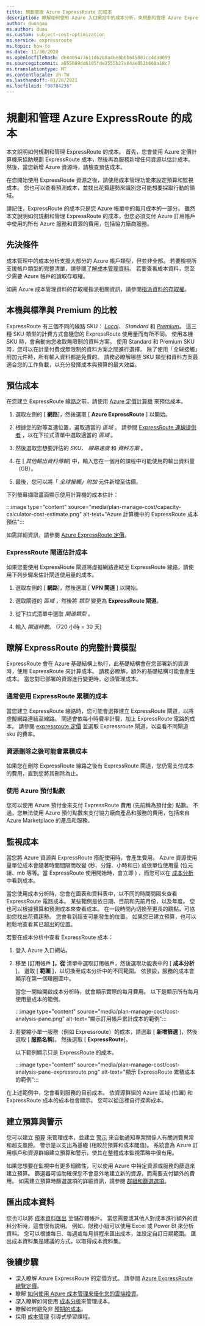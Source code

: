 ```yaml
---
title: 規劃管理 Azure ExpressRoute 的成本
description: 瞭解如何使用 Azure 入口網站中的成本分析，來規劃和管理 Azure ExpressRoute 的成本。
author: duongau
ms.author: duau
ms.custom: subject-cost-optimization
ms.service: expressroute
ms.topic: how-to
ms.date: 11/30/2020
ms.openlocfilehash: de8405477611d62b8a46e8b6b645887cc4d30099
ms.sourcegitcommit: a055089dd6195fde2555b27a84ae052b668a18c7
ms.translationtype: MT
ms.contentlocale: zh-TW
ms.lasthandoff: 01/26/2021
ms.locfileid: "98784236"
---
```

# <a name="plan-and-manage-costs-for-azure-expressroute"></a>規劃和管理 Azure ExpressRoute 的成本

本文說明如何規劃和管理 ExpressRoute 的成本。 首先，您會使用 Azure 定價計算機來協助規劃 ExpressRoute 成本，然後再為服務新增任何資源以估計成本。 然後，當您新增 Azure 資源時，請檢查預估成本。 

在您開始使用 ExpressRoute 資源之後，請使用成本管理功能來設定預算和監視成本。 您也可以查看預測成本，並找出花費趨勢來識別您可能想要採取行動的領域。 

請記住，ExpressRoute 的成本只是您 Azure 帳單中的每月成本的一部分。 雖然本文說明如何規劃和管理 ExpressRoute 的成本，但您必須支付 Azure 訂用帳戶中使用的所有 Azure 服務和資源的費用，包括協力廠商服務。

## <a name="prerequisites"></a>先決條件

成本管理中的成本分析支援大部分的 Azure 帳戶類型，但並非全部。 若要檢視所支援帳戶類型的完整清單，請參閱[了解成本管理資料](../cost-management-billing/costs/understand-cost-mgt-data.md?WT.mc_id=costmanagementcontent_docsacmhorizontal_-inproduct-learn)。 若要查看成本資料，您至少需要 Azure 帳戶的讀取存取權。 

如需 Azure 成本管理資料的存取權指派相關資訊，請參閱[指派資料的存取權](../cost-management-billing/costs/assign-access-acm-data.md?WT.mc_id=costmanagementcontent_docsacmhorizontal_-inproduct-learn)。

## <a name="local-vs-standard-vs-premium"></a>本機與標準與 Premium 的比較

ExpressRoute 有三個不同的線路 SKU： [*Local*](./expressroute-faqs.md#expressroute-local)、 *Standard* 和 [*Premium*](./expressroute-faqs.md#expressroute-premium)。 這三種 SKU 類型的計費方式會隨您的 ExpressRoute 使用量而有所不同。 使用本機 SKU 時，會自動向您收取無限制的資料方案。 使用 Standard 和 Premium SKU 時，您可以在計量付費或無限制的資料方案之間進行選擇。 除了使用「全球接觸」附加元件時，所有輸入資料都是免費的。 請務必瞭解哪些 SKU 類型和資料方案最適合您的工作負載，以充分發揮成本與預算的最大效益。

## <a name="estimate-costs"></a>預估成本

在您建立 ExpressRoute 線路之前，請使用 [Azure 定價計算機](https://azure.microsoft.com/pricing/calculator/) 來預估成本。 

1. 選取左側的 [ **網路**]，然後選取 [ **Azure ExpressRoute** ] 以開始。 

1. 根據您的對等互連位置，選取適當的 *區域* 。 請參閱 [ExpressRoute 連線提供者](./expressroute-locations-providers.md#partners) ，以在下拉式清單中選取適當的 *區域* 。 

1. 然後選取您想要評估的 *SKU*、 *線路速度* 和 *資料方案* 。 

1. 在 [ *其他輸出資料傳輸*] 中，輸入您在一個月的課程中可能使用的輸出資料量（GB）。 

1. 最後，您可以將「 *全球接觸」附加* 元件新增至估價。

下列螢幕擷取畫面顯示使用計算機的成本估計：

:::image type="content" source="media/plan-manage-cost/capacity-calculator-cost-estimate.png" alt-text="Azure 計算機中的 ExpressRoute 成本預估":::

如需詳細資訊，請參閱 [Azure ExpressRoute 定價](https://azure.microsoft.com/pricing/details/expressroute/)。

### <a name="expressroute-gateway-estimated-cost"></a>ExpressRoute 閘道估計成本

如果您要使用 ExpressRoute 閘道將虛擬網路連結至 ExpressRoute 線路，請使用下列步驟來估計閘道使用量的成本。

1. 選取左側的 [ **網路**]，然後選取 [ **VPN 閘道** ] 以開始。 

1. 選取閘道的 *區域* ，然後將 *類型* 變更為 **ExpressRoute 閘道**。

1. 從下拉式清單中選取 *閘道類型* 。

1. 輸入 *閘道時數*。  (720 小時 = 30 天) 

## <a name="understand-the-full-billing-model-for-expressroute"></a>瞭解 ExpressRoute 的完整計費模型

ExpressRoute 會在 Azure 基礎結構上執行，此基礎結構會在您部署新的資源時，使用 ExpressRoute 來計算成本。 請務必瞭解，額外的基礎結構可能會產生成本。 當您對已部署的資源進行變更時，必須管理成本。 

### <a name="costs-that-typically-accrue-with-expressroute"></a>通常使用 ExpressRoute 累積的成本

當您建立 ExpressRoute 線路時，您可能會選擇建立 ExpressRoute 閘道，以將虛擬網路連結至線路。 閘道會依每小時費率計費，加上 ExpressRoute 電路的成本。 請參閱 [expressroute 定價](https://azure.microsoft.com/en-us/pricing/details/expressroute) 並選取 Expressroute 閘道，以查看不同閘道 sku 的費率。
 
### <a name="costs-might-accrue-after-resource-deletion"></a>資源刪除之後可能會累積成本

如果您在刪除 ExpressRoute 線路之後有 ExpressRoute 閘道，您仍需支付成本的費用，直到您將其刪除為止。

### <a name="using-azure-prepayment-credit"></a>使用 Azure 預付點數

您可以使用 Azure 預付金來支付 ExpressRoute 費用 (先前稱為預付金) 點數。 不過，您無法使用 Azure 預付點數來支付協力廠商產品和服務的費用，包括來自 Azure Marketplace 的產品和服務。

## <a name="monitor-costs"></a>監視成本

當您將 Azure 資源與 ExpressRoute 搭配使用時，會產生費用。 Azure 資源使用量單位成本會隨著時間間隔而改變 (秒、分鐘、小時和日) 或依單位使用量 (位元組、mb 等等。當 ExpressRoute 使用開始時，會立即 ) ，而您可以在 [成本分析](../cost-management-billing/costs/quick-acm-cost-analysis.md?WT.mc_id=costmanagementcontent_docsacmhorizontal_-inproduct-learn)中看到成本。

當您使用成本分析時，您會在圖表和資料表中，以不同的時間間隔來查看 ExpressRoute 電路成本。 某些範例是依日期、目前和先前月份，以及年度。 您也可以根據預算和預測成本來查看成本。 在一段時間內切換至更長的觀點，可協助您找出花費趨勢。 您會看到超支可能發生的位置。 如果您已建立預算，也可以輕鬆地查看其已超出的位置。

若要在成本分析中查看 ExpressRoute 成本：

1. 登入 Azure 入口網站。

1. 移至 [訂用帳戶 **]，從** 清單中選取訂用帳戶，然後選取功能表中的 [  **成本分析** ]。 選取 [ **範圍** ]，以切換至成本分析中的不同範圍。 依預設，服務的成本會顯示在第一個環圈圖中。

    當您一開始開啟成本分析時，就會顯示實際的每月費用。 以下是顯示所有每月使用量成本的範例。

    :::image type="content" source="media/plan-manage-cost/cost-analysis-pane.png" alt-text="顯示訂用帳戶累計成本的範例":::
    

1.  若要縮小單一服務（例如 Expressroute）的成本，請選取 [ **新增篩選** ]，然後選取 [ **服務名稱**]。 然後選取 [ **ExpressRoute**]。

    以下範例顯示只是 ExpressRoute 的成本。

    :::image type="content" source="media/plan-manage-cost/cost-analysis-pane-expressroute.png" alt-text="顯示 ExpressRoute 累積成本的範例":::

在上述範例中，您會看到服務的目前成本。 依資源群組的 Azure 區域 (位置) 和 ExpressRoute 成本的成本也會顯示。 您可以從這裡自行探索成本。

## <a name="create-budgets-and-alerts"></a>建立預算與警示

您可以建立 [預算](../cost-management-billing/costs/tutorial-acm-create-budgets.md?WT.mc_id=costmanagementcontent_docsacmhorizontal_-inproduct-learn) 來管理成本，並建立 [警示](../cost-management-billing/costs/cost-mgt-alerts-monitor-usage-spending.md?WT.mc_id=costmanagementcontent_docsacmhorizontal_-inproduct-learn) 來自動通知專案關係人有關消費異常和超支風險。 警示是以支出為基礎 (相較於預算和成本閾值)。 系統會為 Azure 訂用帳戶和資源群組建立預算和警示，使其在整體成本監視策略中很有用。 

如果您想要在監視中有更多細微性，可以使用 Azure 中特定資源或服務的篩選來建立預算。 篩選器可協助確保您不會意外地建立新的資源，而需要支付額外的費用。 如需建立預算時篩選選項的詳細資訊，請參閱 [群組和篩選選項](../cost-management-billing/costs/group-filter.md?WT.mc_id=costmanagementcontent_docsacmhorizontal_-inproduct-learn)。

## <a name="export-cost-data"></a>匯出成本資料

您也可以將 [成本資料匯出](../cost-management-billing/costs/tutorial-export-acm-data.md?WT.mc_id=costmanagementcontent_docsacmhorizontal_-inproduct-learn) 至儲存體帳戶。 當您需要或其他人對成本進行額外的資料分析時，這會很有説明。 例如，財務小組可以使用 Excel 或 Power BI 來分析資料。 您可以根據每日、每週或每月排程來匯出成本，並設定自訂日期範圍。 匯出成本資料集是建議的方式，以取得成本資料集。

## <a name="next-steps"></a>後續步驟

- 深入瞭解 Azure ExpressRoute 的定價方式。 請參閱 [Azure ExpressRoute 總覽定價](https://azure.microsoft.com/en-us/pricing/details/expressroute/)。
- 瞭解 [如何使用 Azure 成本管理來優化您的雲端投資](../cost-management-billing/costs/cost-mgt-best-practices.md?WT.mc_id=costmanagementcontent_docsacmhorizontal_-inproduct-learn)。
- 深入瞭解如何使用 [成本分析](../cost-management-billing/costs/quick-acm-cost-analysis.md?WT.mc_id=costmanagementcontent_docsacmhorizontal_-inproduct-learn)來管理成本。
- 瞭解如何避免非 [預期的成本](../cost-management-billing/cost-management-billing-overview.md?WT.mc_id=costmanagementcontent_docsacmhorizontal_-inproduct-learn)。
- 採用 [成本管理](/learn/paths/control-spending-manage-bills?WT.mc_id=costmanagementcontent_docsacmhorizontal_-inproduct-learn) 引導式學習課程。